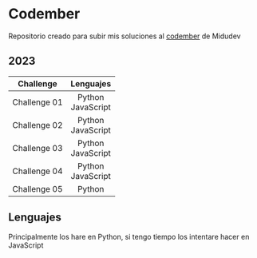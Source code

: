 # Codember

Repositorio creado para subir mis soluciones al [codember](https://codember.dev/) de Midudev

## 2023

| Challenge            | Lenguajes              |
| :-----------------:  | :--------------------: |
| Challenge 01         | Python <br> JavaScript |
| Challenge 02         | Python <br> JavaScript |
| Challenge 03         | Python <br> JavaScript |
| Challenge 04         | Python <br> JavaScript |
| Challenge 05         | Python                 |

## Lenguajes

Principalmente los hare en Python, si tengo tiempo los intentare hacer en JavaScript
